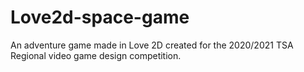 # Love2d-space-game
An adventure game made in Love 2D created for the 2020/2021 TSA Regional video game design competition.
